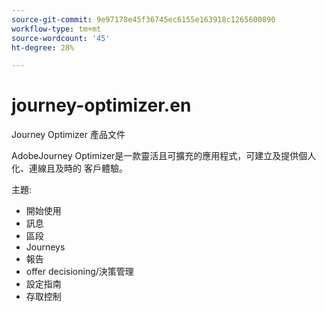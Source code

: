 ```yaml
---
source-git-commit: 9e97178e45f36745ec6155e163918c1265600890
workflow-type: tm+mt
source-wordcount: '45'
ht-degree: 28%

---
```

# journey-optimizer.en

Journey Optimizer 產品文件

AdobeJourney Optimizer是一款靈活且可擴充的應用程式，可建立及提供個人化、連線且及時的
客戶體驗。

主題:

* 開始使用
* 訊息
* 區段
* Journeys
* 報告
* offer decisioning/決策管理
* 設定指南
* 存取控制
